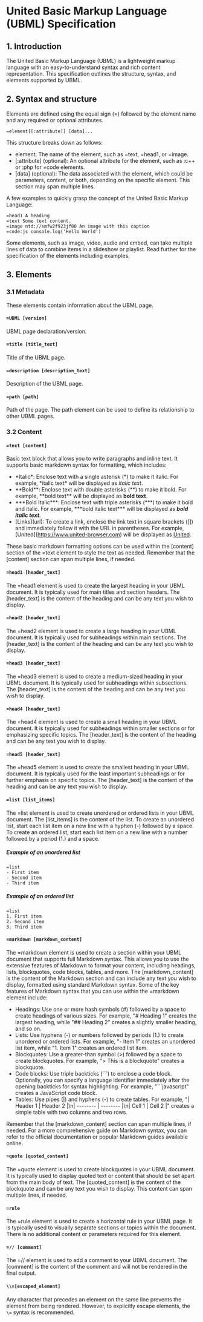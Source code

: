# United Basic Markup Language (UBML) Specification

## 1. Introduction

The United Basic Markup Language (UBML) is a lightweight markup language with an easy-to-understand syntax and rich content representation. This specification outlines the structure, syntax, and elements supported by UBML.

## 2. Syntax and structure

Elements are defined using the equal sign (=) followed by the element name and any required or optional attributes. 

```ubml
=element[[:attribute]] [data]...
```

This structure breaks down as follows:

- element: The name of the element, such as =text, =head1, or =image.
- [:attribute] (optional): An optional attribute for the element, such as :c++ or :php for =code elements.
- [data] (optional): The data associated with the element, which could be parameters, content, or both, depending on the specific element. This section may span multiple lines.

A few examples to quickly grasp the concept of the United Basic Markup Language:

```ubml
=head1 A heading
=text Some text content.
=image ntd://smfw2f923jf80 An image with this caption
=code:js console.log('Hello World')
```

Some elements, such as image, video, audio and embed, can take multiple lines of data to combine items in a slideshow or playlist. Read further for the specification of the elements including examples.

## 3. Elements

### 3.1 Metadata

These elements contain information about the UBML page.

#### `=UBML [version]`
UBML page declaration/version.

#### `=title [title_text]`
Title of the UBML page.

#### `=description [description_text]`
Description of the UBML page.

#### `=path [path]`
Path of the page. The path element can be used to define its relationship to other UBML pages.

### 3.2 Content

#### `=text [content]`
Basic text block that allows you to write paragraphs and inline text. It supports basic markdown syntax for formatting, which includes:

- \*Italic\*: Enclose text with a single asterisk (\*) to make it italic. For example, \*italic text\* will be displayed as *italic text*.
- \*\*Bold\*\*: Enclose text with double asterisks (\*\*) to make it bold. For example, \*\*bold text\*\* will be displayed as **bold text**.
- \*\*\*Bold Italic\*\*\*: Enclose text with triple asterisks (\*\*\*) to make it bold and italic. For example, \*\*\*bold italic text\*\*\* will be displayed as ***bold italic text***.
- \[Links\](url): To create a link, enclose the link text in square brackets (\[]) and immediately follow it with the URL in parentheses. For example, \[United\](https://www.united-browser.com) will be displayed as [United](https://www.united-browser.com).

These basic markdown formatting options can be used within the [content] section of the =text element to style the text as needed. Remember that the [content] section can span multiple lines, if needed.

#### `=head1 [header_text]`
The =head1 element is used to create the largest heading in your UBML document. It is typically used for main titles and section headers. The [header_text] is the content of the heading and can be any text you wish to display.

#### `=head2 [header_text]`
The =head2 element is used to create a large heading in your UBML document. It is typically used for subheadings within main sections. The [header_text] is the content of the heading and can be any text you wish to display.

#### `=head3 [header_text]`
The =head3 element is used to create a medium-sized heading in your UBML document. It is typically used for subheadings within subsections. The [header_text] is the content of the heading and can be any text you wish to display.

#### `=head4 [header_text]`
The =head4 element is used to create a small heading in your UBML document. It is typically used for subheadings within smaller sections or for emphasizing specific topics. The [header_text] is the content of the heading and can be any text you wish to display.

#### `=head5 [header_text]`
The =head5 element is used to create the smallest heading in your UBML document. It is typically used for the least important subheadings or for further emphasis on specific topics. The [header_text] is the content of the heading and can be any text you wish to display.

#### `=list [list_items]`
The =list element is used to create unordered or ordered lists in your UBML document. The [list_items] is the content of the list. To create an unordered list, start each list item on a new line with a hyphen (-) followed by a space. To create an ordered list, start each list item on a new line with a number followed by a period (1.) and a space.

##### Example of an unordered list
```ubml
=list
- First item
- Second item
- Third item
```

##### Example of an ordered list
```ubml
=list
1. First item
2. Second item
3. Third item
```

#### `=markdown [markdown_content]`
The =markdown element is used to create a section within your UBML document that supports full Markdown syntax. This allows you to use the extensive features of Markdown to format your content, including headings, lists, blockquotes, code blocks, tables, and more. The [markdown_content] is the content of the Markdown section and can include any text you wish to display, formatted using standard Markdown syntax. Some of the key features of Markdown syntax that you can use within the =markdown element include:

- Headings: Use one or more hash symbols (#) followed by a space to create headings of various sizes. For example, "# Heading 1" creates the largest heading, while "## Heading 2" creates a slightly smaller heading, and so on.
- Lists: Use hyphens (-) or numbers followed by periods (1.) to create unordered or ordered lists. For example, "- Item 1" creates an unordered list item, while "1. Item 1" creates an ordered list item.
- Blockquotes: Use a greater-than symbol (>) followed by a space to create blockquotes. For example, "> This is a blockquote" creates a blockquote.
- Code blocks: Use triple backticks (\```) to enclose a code block. Optionally, you can specify a language identifier immediately after the opening backticks for syntax highlighting. For example, "\```javascript" creates a JavaScript code block.
- Tables: Use pipes (|) and hyphens (-) to create tables. For example, "| Header 1 | Header 2 |\n| -------- | -------- |\n| Cell 1   | Cell 2   |" creates a simple table with two columns and two rows.

Remember that the [markdown_content] section can span multiple lines, if needed. For a more comprehensive guide on Markdown syntax, you can refer to the official documentation or popular Markdown guides available online.

#### `=quote [quoted_content]`
The =quote element is used to create blockquotes in your UBML document. It is typically used to display quoted text or content that should be set apart from the main body of text. The [quoted_content] is the content of the blockquote and can be any text you wish to display. This content can span multiple lines, if needed.

#### `=rule`
The =rule element is used to create a horizontal rule in your UBML page. It is typically used to visually separate sections or topics within the document. There is no additional content or parameters required for this element.

#### `=// [comment]`
The =// element is used to add a comment to your UBML document. The [comment] is the content of the comment and will not be rendered in the final output.

#### `\\=[escaped_element]`
Any character that precedes an element on the same line prevents the element from being rendered. However, to explicitly escape elements, the `\=` syntax is recommended.

